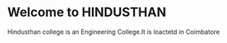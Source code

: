 <!DOCTYPE html>
<html>
     <head>
     </head>
         <body></body>
  <h1 class="heading">Welcome to HINDUSTHAN </h1>
     <p>Hindusthan college is an Engineering College.It is loactetd in Coimbatore</p>
  
</html>
